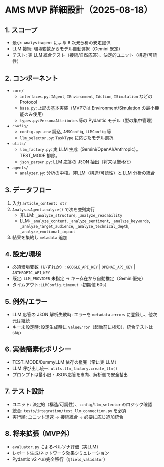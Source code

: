 # AMS MVP 詳細設計（2025-08-18）

## 1. スコープ
- 最小: `AnalysisAgent` による 8 次元分析の安定提供
- LLM 接続: 環境変数からモデル自動選択（Gemini 既定）
- テスト: 実 LLM 統合テスト（接続/自然応答）、決定的ユニット（構造/可読性）

## 2. コンポーネント
- `core/`
  - `interfaces.py`: `IAgent`, `IEnvironment`, `IAction`, `ISimulation` などの Protocol
  - `base.py`: 上記の基本実装（MVPでは Environment/Simulation の最小機能のみ使用）
  - `types.py`: `PersonaAttributes` 等の Pydantic モデル（型の集中管理）
- `config/`
  - `config.py`: `.env` 読込, `AMSConfig`, `LLMConfig` 等
  - `llm_selector.py`: `TaskType` に応じたモデル選択
- `utils/`
  - `llm_factory.py`: 実 LLM 生成（Gemini/OpenAI/Anthropic）。TEST_MODE 排除。
  - `json_parser.py`: LLM 応答の JSON 抽出（将来は厳格化）
- `agents/`
  - `analyzer.py`: 分析の中核。非LLM（構造/可読性）と LLM 分析の統合

## 3. データフロー
1) 入力 `article_content: str`
2) `AnalysisAgent.analyze()` で次を並列実行
   - 非LLM: `_analyze_structure`, `_analyze_readability`
   - LLM: `_analyze_content`, `_analyze_sentiment`, `_analyze_keywords`, `_analyze_target_audience`, `_analyze_technical_depth`, `_analyze_emotional_impact`
3) 結果を集約し `metadata` 追加

## 4. 設定/環境
- 必須環境変数（いずれか）: `GOOGLE_API_KEY` | `OPENAI_API_KEY` | `ANTHROPIC_API_KEY`
- 既定: `LLM_PROVIDER` 未指定 → キー存在から自動推定（Gemini優先）
- タイムアウト: `LLMConfig.timeout`（初期値 60s）

## 5. 例外/エラー
- LLM 応答の JSON 解析失敗時: エラーを `metadata.errors` に登録し、他次元は継続
- キー未設定時: 設定生成時に `ValueError`（起動前に検知）。統合テストは skip

## 6. 実装簡素化ポリシー
- TEST_MODE/DummyLLM 依存の撤廃（常に実 LLM）
- LLM 呼び出し統一: `utils.llm_factory.create_llm()`
- プロンプトは最小限・JSON応答を志向、解析側で安全抽出

## 7. テスト設計
- ユニット: 決定的（構造/可読性）、`config`/`llm_selector` のロジック確認
- 統合: `tests/integration/test_llm_connection.py` を必須
- 実行順: ユニット迅速 → 接続統合 → 必要に応じ追加統合

## 8. 将来拡張（MVP外）
- `evaluator.py` によるペルソナ評価（実LLM）
- レポート生成/ネットワーク効果シミュレーション
- Pydantic v2 への完全移行（`@field_validator`）
